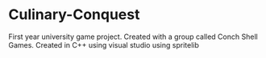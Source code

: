 # Culinary-Conquest
First year university game project. Created with a group called Conch Shell Games. Created in C++ using visual studio using spritelib 

